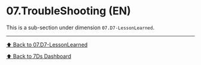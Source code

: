 # 07.TroubleShooting (EN)

This is a sub-section under dimension `07.D7-LessonLearned`.

---
[⬆ Back to 07.D7-LessonLearned](../README.md)

[⬆ Back to 7Ds Dashboard](../../README.md)

